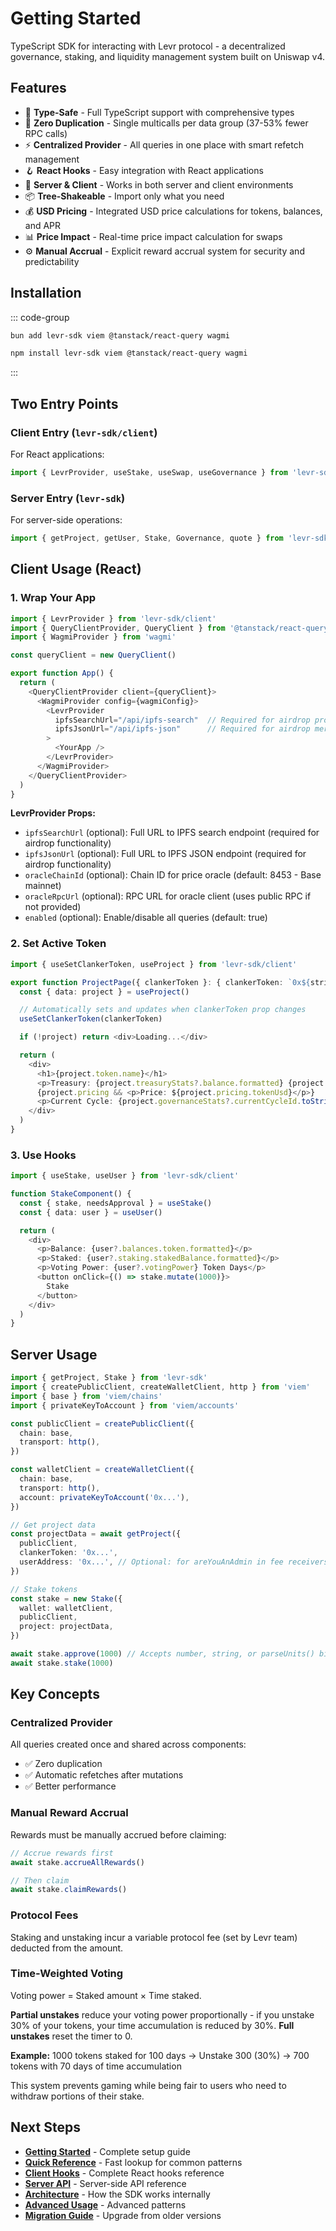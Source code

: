 # Getting Started

TypeScript SDK for interacting with Levr protocol - a decentralized governance, staking, and liquidity management system built on Uniswap v4.

## Features

- 🎯 **Type-Safe** - Full TypeScript support with comprehensive types
- 🔄 **Zero Duplication** - Single multicalls per data group (37-53% fewer RPC calls)
- ⚡ **Centralized Provider** - All queries in one place with smart refetch management
- 🪝 **React Hooks** - Easy integration with React applications
- 🔌 **Server & Client** - Works in both server and client environments
- 📦 **Tree-Shakeable** - Import only what you need
- 💰 **USD Pricing** - Integrated USD price calculations for tokens, balances, and APR
- 📊 **Price Impact** - Real-time price impact calculation for swaps
- ⚙️ **Manual Accrual** - Explicit reward accrual system for security and predictability

## Installation

::: code-group

```bash [bun]
bun add levr-sdk viem @tanstack/react-query wagmi
```

```bash [npm]
npm install levr-sdk viem @tanstack/react-query wagmi
```

:::

## Two Entry Points

### Client Entry (`levr-sdk/client`)

For React applications:

```typescript
import { LevrProvider, useStake, useSwap, useGovernance } from 'levr-sdk/client'
```

### Server Entry (`levr-sdk`)

For server-side operations:

```typescript
import { getProject, getUser, Stake, Governance, quote } from 'levr-sdk'
```

## Client Usage (React)

### 1. Wrap Your App

```typescript
import { LevrProvider } from 'levr-sdk/client'
import { QueryClientProvider, QueryClient } from '@tanstack/react-query'
import { WagmiProvider } from 'wagmi'

const queryClient = new QueryClient()

export function App() {
  return (
    <QueryClientProvider client={queryClient}>
      <WagmiProvider config={wagmiConfig}>
        <LevrProvider
          ipfsSearchUrl="/api/ipfs-search"  // Required for airdrop proof generation
          ipfsJsonUrl="/api/ipfs-json"      // Required for airdrop merkle trees
        >
          <YourApp />
        </LevrProvider>
      </WagmiProvider>
    </QueryClientProvider>
  )
}
```

**LevrProvider Props:**

- `ipfsSearchUrl` (optional): Full URL to IPFS search endpoint (required for airdrop functionality)
- `ipfsJsonUrl` (optional): Full URL to IPFS JSON endpoint (required for airdrop functionality)
- `oracleChainId` (optional): Chain ID for price oracle (default: 8453 - Base mainnet)
- `oracleRpcUrl` (optional): RPC URL for oracle client (uses public RPC if not provided)
- `enabled` (optional): Enable/disable all queries (default: true)

### 2. Set Active Token

```typescript
import { useSetClankerToken, useProject } from 'levr-sdk/client'

export function ProjectPage({ clankerToken }: { clankerToken: `0x${string}` }) {
  const { data: project } = useProject()

  // Automatically sets and updates when clankerToken prop changes
  useSetClankerToken(clankerToken)

  if (!project) return <div>Loading...</div>

  return (
    <div>
      <h1>{project.token.name}</h1>
      <p>Treasury: {project.treasuryStats?.balance.formatted} {project.token.symbol}</p>
      {project.pricing && <p>Price: ${project.pricing.tokenUsd}</p>}
      <p>Current Cycle: {project.governanceStats?.currentCycleId.toString()}</p>
    </div>
  )
}
```

### 3. Use Hooks

```typescript
import { useStake, useUser } from 'levr-sdk/client'

function StakeComponent() {
  const { stake, needsApproval } = useStake()
  const { data: user } = useUser()

  return (
    <div>
      <p>Balance: {user?.balances.token.formatted}</p>
      <p>Staked: {user?.staking.stakedBalance.formatted}</p>
      <p>Voting Power: {user?.votingPower} Token Days</p>
      <button onClick={() => stake.mutate(1000)}>
        Stake
      </button>
    </div>
  )
}
```

## Server Usage

```typescript
import { getProject, Stake } from 'levr-sdk'
import { createPublicClient, createWalletClient, http } from 'viem'
import { base } from 'viem/chains'
import { privateKeyToAccount } from 'viem/accounts'

const publicClient = createPublicClient({
  chain: base,
  transport: http(),
})

const walletClient = createWalletClient({
  chain: base,
  transport: http(),
  account: privateKeyToAccount('0x...'),
})

// Get project data
const projectData = await getProject({
  publicClient,
  clankerToken: '0x...',
  userAddress: '0x...', // Optional: for areYouAnAdmin in fee receivers
})

// Stake tokens
const stake = new Stake({
  wallet: walletClient,
  publicClient,
  project: projectData,
})

await stake.approve(1000) // Accepts number, string, or parseUnits() bigint
await stake.stake(1000)
```

## Key Concepts

### Centralized Provider

All queries created once and shared across components:

- ✅ Zero duplication
- ✅ Automatic refetches after mutations
- ✅ Better performance

### Manual Reward Accrual

Rewards must be manually accrued before claiming:

```typescript
// Accrue rewards first
await stake.accrueAllRewards()

// Then claim
await stake.claimRewards()
```

### Protocol Fees

Staking and unstaking incur a variable protocol fee (set by Levr team) deducted from the amount.

### Time-Weighted Voting

Voting power = Staked amount × Time staked.

**Partial unstakes** reduce your voting power proportionally - if you unstake 30% of your tokens, your time accumulation is reduced by 30%. **Full unstakes** reset the timer to 0.

**Example:** 1000 tokens staked for 100 days → Unstake 300 (30%) → 700 tokens with 70 days of time accumulation

This system prevents gaming while being fair to users who need to withdraw portions of their stake.

## Next Steps

- **[Getting Started](./getting-started.md)** - Complete setup guide
- **[Quick Reference](./QUICK-REFERENCE.md)** - Fast lookup for common patterns
- **[Client Hooks](./client-hooks/)** - Complete React hooks reference
- **[Server API](./server-api/)** - Server-side API reference
- **[Architecture](./architecture.md)** - How the SDK works internally
- **[Advanced Usage](./advanced-usage.md)** - Advanced patterns
- **[Migration Guide](./MIGRATION-GUIDE.md)** - Upgrade from older versions
